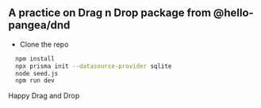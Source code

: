 ## A practice on Drag n Drop package from @hello-pangea/dnd
  - Clone the repo
```bash
  npm install
  npx prisma init --datasource-provider sqlite
  node seed.js 
  npm run dev

```

Happy Drag and Drop